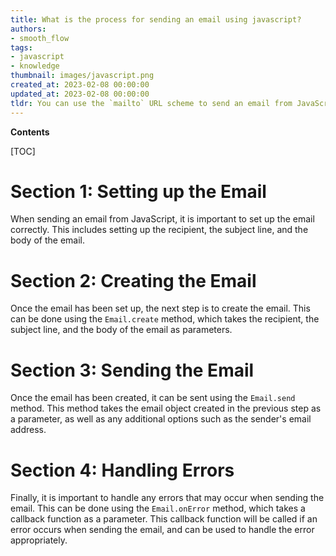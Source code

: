 ```yaml
---
title: What is the process for sending an email using javascript?
authors:
- smooth_flow
tags:
- javascript
- knowledge
thumbnail: images/javascript.png
created_at: 2023-02-08 00:00:00
updated_at: 2023-02-08 00:00:00
tldr: You can use the `mailto` URL scheme to send an email from JavaScript.
---
```


**Contents**

[TOC]

# Section 1: Setting up the Email

When sending an email from JavaScript, it is important to set up the email correctly. This includes setting up the recipient, the subject line, and the body of the email.

# Section 2: Creating the Email

Once the email has been set up, the next step is to create the email. This can be done using the `Email.create` method, which takes the recipient, the subject line, and the body of the email as parameters.

# Section 3: Sending the Email

Once the email has been created, it can be sent using the `Email.send` method. This method takes the email object created in the previous step as a parameter, as well as any additional options such as the sender's email address.

# Section 4: Handling Errors

Finally, it is important to handle any errors that may occur when sending the email. This can be done using the `Email.onError` method, which takes a callback function as a parameter. This callback function will be called if an error occurs when sending the email, and can be used to handle the error appropriately.
